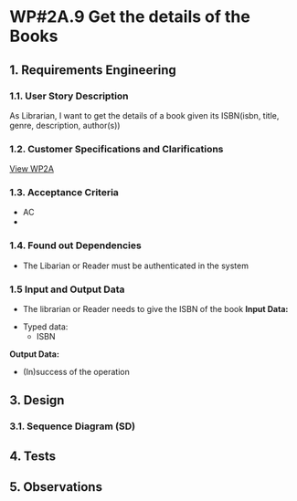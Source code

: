 # WP#2A.9 Get the details of the Books
## 1. Requirements Engineering
### 1.1. User Story Description


As Librarian, I want to get the details of a book given its ISBN(isbn, title, genre, description, author(s))
### 1.2. Customer Specifications and Clarifications

[View WP2A](../Book.md/)

### 1.3. Acceptance Criteria
- AC
-
### 1.4. Found out Dependencies
- The Libarian or Reader must be authenticated in the system
### 1.5 Input and Output Data
- The librarian or Reader needs to give the ISBN of the book
  **Input Data:**
* Typed data:
    * ISBN

**Output Data:**

* (In)success of the operation

## 3. Design
### 3.1. Sequence Diagram (SD)
## 4. Tests
## 5. Observations
